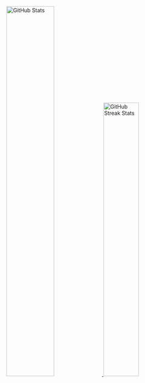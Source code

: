 <div>
  <a href="https://github.com/devmota">
    <img
      src="https://github-readme-stats.vercel.app/api/?username=devmota&count_private=true&theme=tokyonight&hide_border=true&showicons=true&hide=issues&hide_border"
      alt="GitHub Stats"
      width="50%"
    />
  </a>
  <a href="https://github.com/devmota">
    <img
      src="https://github-readme-streak-stats.herokuapp.com/?user=devmota&theme=tokyonight&hide_border=true"
      alt="GitHub Streak Stats"
      width="43%"
    />
  </a>
</div>
